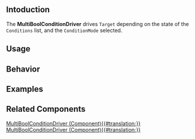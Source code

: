 <languages></languages> <translate>

## Intoduction

The **MultiBoolConditionDriver** drives `Target` depending on the state
of the `Conditions` list, and the `ConditionMode` selected.

## Usage

## Behavior

## Examples

## Related Components

</translate>

[MultiBoolConditionDriver
(Component){{#translation:}}](Category:Components{{#translation:}} "wikilink")
[MultiBoolConditionDriver
(Component){{#translation:}}](Category:Components:Transform:Drivers{{#translation:}} "wikilink")